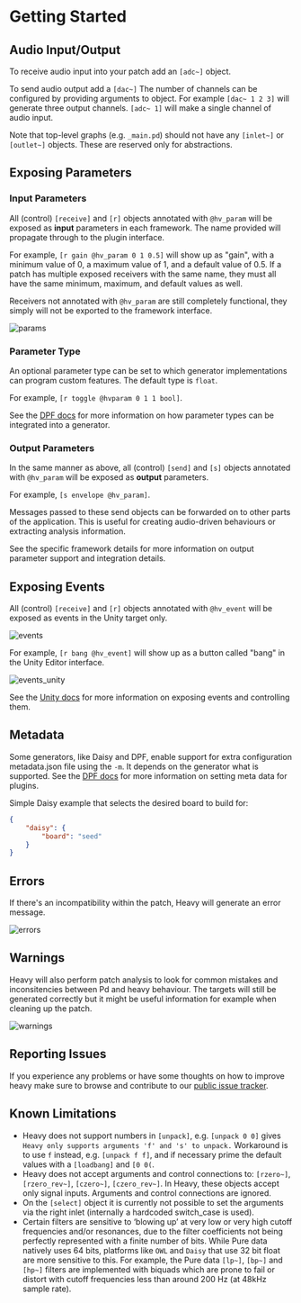 # Getting Started

## Audio Input/Output

To receive audio input into your patch add an `[adc~]` object.

To send audio output add a `[dac~]` The number of channels can be configured by providing arguments to object. For example `[dac~ 1 2 3]` will generate three output channels. `[adc~ 1]` will make a single channel of audio input.

Note that top-level graphs (e.g. `_main.pd`) should not have any `[inlet~]` or `[outlet~]` objects. These are reserved only for abstractions.

## Exposing Parameters

### Input Parameters

All (control) `[receive]` and `[r]` objects annotated with `@hv_param` will be exposed as **input** parameters in each framework. The name provided will propagate through to the plugin interface.

For example, `[r gain @hv_param 0 1 0.5]` will show up as "gain", with a minimum value of 0, a maximum value of 1, and a default value of 0.5. If a patch has multiple exposed receivers with the same name, they must all have the same minimum, maximum, and default values as well.

Receivers not annotated with `@hv_param` are still completely functional, they simply will not be exported to the framework interface.

![params](img/docs_exposed_params.png)

### Parameter Type

An optional parameter type can be set to which generator implementations can program custom features. The default type is `float`.

For example, `[r toggle @hvparam 0 1 1 bool]`.

See the [DPF docs](03.gen.dpf.md#parameter-types) for more information on how parameter types can be integrated into a generator.

### Output Parameters

In the same manner as above, all (control) `[send]` and `[s]` objects annotated with `@hv_param` will be exposed as **output** parameters.

For example, `[s envelope @hv_param]`.

Messages passed to these send objects can be forwarded on to other parts of the application. This is useful for creating audio-driven behaviours or extracting analysis information.

See the specific framework details for more information on output parameter support and integration details.

## Exposing Events

All (control) `[receive]` and `[r]` objects annotated with `@hv_event` will be exposed as events in the Unity target only.

![events](img/docs_exposed_events.png)

For example, `[r bang @hv_event]` will show up as a button called "bang" in the Unity Editor interface.

![events_unity](img/docs_exposed_events_unity.png)

See the [Unity docs](03.gen.unity.md#exposing-and-sending-events) for more information on exposing events and controlling them.

## Metadata

Some generators, like Daisy and DPF, enable support for extra configuration metadata.json file using the `-m`. It depends on the generator what is supported. See the [DPF docs](03.gen.dpf.md#metadata) for more information on setting meta data for plugins.

Simple Daisy example that selects the desired board to build for:

```json
{
    "daisy": {
        "board": "seed"
    }
}
```

## Errors

If there's an incompatibility within the patch, Heavy will generate an error message.

![errors](img/docs_errors.png)

## Warnings

Heavy will also perform patch analysis to look for common mistakes and inconsitencies between Pd and heavy behaviour. The targets will still be generated correctly but it might be useful information for example when cleaning up the patch.

![warnings](img/docs_warnings.png)

## Reporting Issues

If you experience any problems or have some thoughts on how to improve heavy make sure to browse and contribute to our [public issue tracker](https://github.com/Wasted-Audio/hvcc/issues).

## Known Limitations

* Heavy does not support numbers in `[unpack]`, e.g. `[unpack 0 0]` gives `Heavy only supports arguments 'f' and 's' to unpack.` Workaround is to use `f` instead, e.g. `[unpack f f]`, and if necessary prime the default values with a `[loadbang]` and `[0 0(`.
* Heavy does not accept arguments and control connections to: `[rzero~]`, `[rzero_rev~]`, `[czero~]`, `[czero_rev~]`. In Heavy, these objects accept only signal inputs. Arguments and control connections are ignored.
* On the `[select]` object it is currently not possible to set the arguments via the right inlet (internally a hardcoded switch_case is used).
* Certain filters are sensitive to ‘blowing up’ at very low or very high cutoff frequencies and/or resonances, due to the filter coefficients not being perfectly represented with a finite number of bits. While Pure data natively uses 64 bits, platforms like `OWL` and `Daisy`  that use 32 bit float are more sensitive to this. For example, the Pure data `[lp~]`, `[bp~]` and `[hp~]` filters are implemented with biquads which are prone to fail or distort with cutoff frequencies less than around 200 Hz (at 48kHz sample rate).
